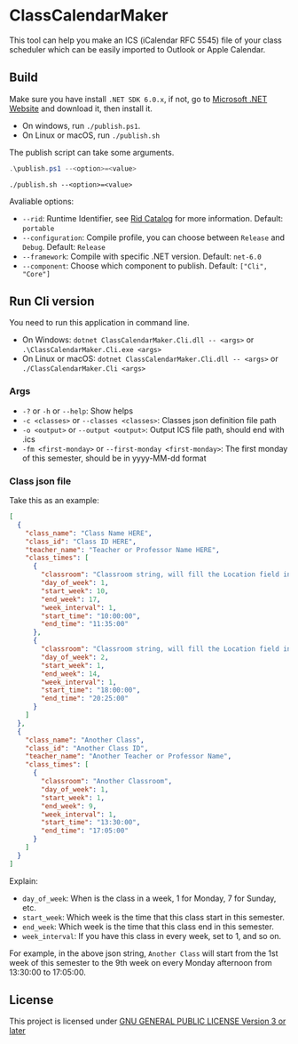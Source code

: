 # ClassCalendarMaker

This tool can help you make an ICS (iCalendar RFC 5545) file of your class scheduler which can be easily imported to Outlook or Apple Calendar.

## Build

Make sure you have install `.NET SDK 6.0.x`, if not, go to [Microsoft .NET Website](https://dotnet.microsoft.com/en-us/download/dotnet) and download it, then install it.

- On windows, run `./publish.ps1`.
- On Linux or macOS, run `./publish.sh`

The publish script can take some arguments.

```powershell
.\publish.ps1 --<option>=<value>
```

```shell
./publish.sh --<option>=<value>
```

Avaliable options:

- `--rid`: Runtime Identifier, see [Rid Catalog](https://docs.microsoft.com/en-us/dotnet/core/rid-catalog) for more information. Default: `portable`
- `--configuration`: Compile profile, you can choose between `Release` and `Debug`. Default: `Release`
- `--framework`: Compile with specific .NET version. Default: `net-6.0`
- `--component`: Choose which component to publish. Default: `["Cli", "Core"]`

## Run Cli version

You need to run this application in command line.

- On Windows: `dotnet ClassCalendarMaker.Cli.dll -- <args>` or `.\ClassCalendarMaker.Cli.exe <args>`
- On Linux or macOS: `dotnet ClassCalendarMaker.Cli.dll -- <args>` or `./ClassCalendarMaker.Cli <args>`

### Args

- `-?` or `-h` or `--help`: Show helps
- `-c <classes>` or `--classes <classes>`: Classes json definition file path
- `-o <output>` or `--output <output>`: Output ICS file path, should end with .ics
- `-fm <first-monday>` or `--first-monday <first-monday>`: The first monday of this semester, should be in yyyy-MM-dd format

### Class json file

Take this as an example:

```json
[
  {
    "class_name": "Class Name HERE",
    "class_id": "Class ID HERE",
    "teacher_name": "Teacher or Professor Name HERE",
    "class_times": [
      {
        "classroom": "Classroom string, will fill the Location field in calendar",
        "day_of_week": 1,
        "start_week": 10,
        "end_week": 17,
        "week_interval": 1,
        "start_time": "10:00:00",
        "end_time": "11:35:00"
      },
      {
        "classroom": "Classroom string, will fill the Location field in calendar",
        "day_of_week": 2,
        "start_week": 1,
        "end_week": 14,
        "week_interval": 1,
        "start_time": "18:00:00",
        "end_time": "20:25:00"
      }
    ]
  },
  {
    "class_name": "Another Class",
    "class_id": "Another Class ID",
    "teacher_name": "Another Teacher or Professor Name",
    "class_times": [
      {
        "classroom": "Another Classroom",
        "day_of_week": 1,
        "start_week": 1,
        "end_week": 9,
        "week_interval": 1,
        "start_time": "13:30:00",
        "end_time": "17:05:00"
      }
    ]
  }
]
```

Explain:

- `day_of_week`: When is the class in a week, 1 for Monday, 7 for Sunday, etc.
- `start_week`: Which week is the time that this class start in this semester.
- `end_week`: Which week is the time that this class end in this semester.
- `week_interval`: If you have this class in every week, set to 1, and so on.

For example, in the above json string, `Another Class` will start from the 1st week of this semester to the 9th week on every Monday afternoon from 13:30:00 to 17:05:00.

## License

This project is licensed under [GNU GENERAL PUBLIC LICENSE Version 3 or later](./LICENSE)
